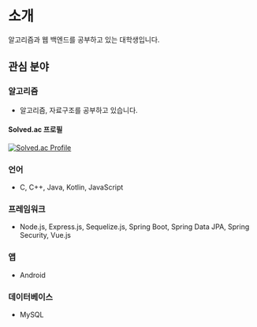 # 소개
알고리즘과 웹 백엔드를 공부하고 있는 대학생입니다. 


## 관심 분야

### 알고리즘
* 알고리즘, 자료구조를 공부하고 있습니다.
#### Solved.ac 프로필
[![Solved.ac Profile](http://mazassumnida.wtf/api/v2/generate_badge?boj=psh6464)](https://solved.ac/psh6464/)

### 언어
* C, C++, Java, Kotlin, JavaScript

### 프레임워크
* Node.js, Express.js, Sequelize.js, Spring Boot, Spring Data JPA, Spring Security, Vue.js
  
### 앱
* Android

### 데이터베이스
* MySQL
